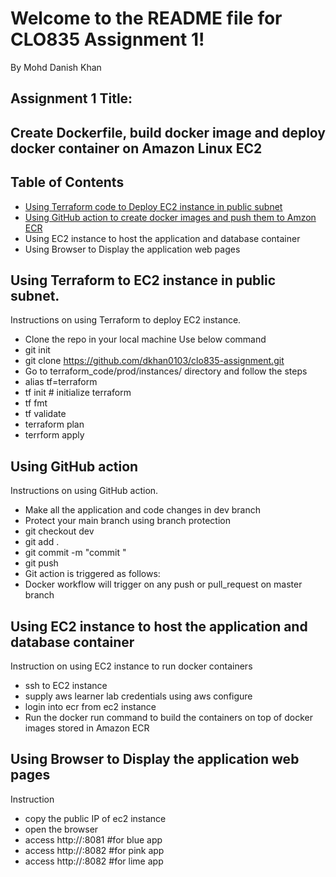 
# Welcome to the README file for CLO835 Assignment 1!

By Mohd Danish Khan

## Assignment 1 Title:

## Create Dockerfile, build docker image and deploy docker container on Amazon Linux EC2  


## Table of Contents
- [Using Terraform code to Deploy EC2 instance in public subnet ](#using-terraform-to-deploy-EC2-instance-in-public-subnet)
- [Using GitHub action to create docker images and  push them to Amzon ECR](#using-github-action-for-automation)
- Using EC2 instance to host the application and database container
- Using Browser to Display the application web pages



## Using Terraform to EC2 instance in public subnet. 

Instructions on using Terraform to deploy EC2 instance.

- Clone the repo in your local machine 
 Use below command 
- git init 
- git clone https://github.com/dkhan0103/clo835-assignment.git
- Go to terraform_code/prod/instances/ directory and follow the steps 
- alias tf=terraform
- tf init # initialize terraform
- tf fmt
- tf validate
- terraform plan 
- terrform apply 


## Using GitHub action

Instructions on using GitHub action.
- Make all the application and code changes in dev branch
- Protect your main branch using branch protection
- git checkout dev 
- git add .
- git commit -m "commit "
- git push 
- Git action is triggered as follows:
- Docker workflow will trigger on any push or pull_request on master branch 

## Using EC2 instance to host the application and database container

Instruction on using EC2 instance to run docker containers
- ssh to EC2 instance 
- supply aws learner lab credentials using aws configure
- login into ecr from ec2 instance 
- Run the docker run command to build the containers on top of docker images stored in Amazon ECR

## Using Browser to Display the application web pages
Instruction
- copy the public IP of ec2 instance
- open the browser
- access http://<public ip>:8081 #for blue app
- access http://<public ip>:8082 #for pink app
- access http://<public ip>:8082 #for lime app
 




